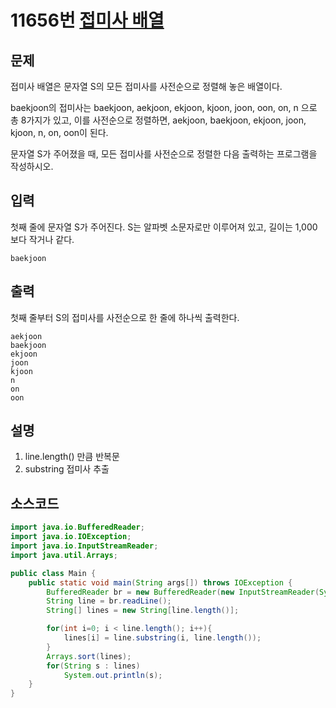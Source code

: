 # 11656번 [접미사 배열](https://www.acmicpc.net/problem/11656)

## 문제
접미사 배열은 문자열 S의 모든 접미사를 사전순으로 정렬해 놓은 배열이다.

baekjoon의 접미사는 baekjoon, aekjoon, ekjoon, kjoon, joon, oon, on, n 으로 총 8가지가 있고, 이를 사전순으로 정렬하면, aekjoon, baekjoon, ekjoon, joon, kjoon, n, on, oon이 된다.

문자열 S가 주어졌을 때, 모든 접미사를 사전순으로 정렬한 다음 출력하는 프로그램을 작성하시오.
## 입력
첫째 줄에 문자열 S가 주어진다. S는 알파벳 소문자로만 이루어져 있고, 길이는 1,000보다 작거나 같다.


```
baekjoon
```
## 출력
첫째 줄부터 S의 접미사를 사전순으로 한 줄에 하나씩 출력한다.


```
aekjoon
baekjoon
ekjoon
joon
kjoon
n
on
oon
```
## 설명
1. line.length() 만큼 반복문
2. substring 접미사 추출


## 소스코드
```java
import java.io.BufferedReader;
import java.io.IOException;
import java.io.InputStreamReader;
import java.util.Arrays;

public class Main {
    public static void main(String args[]) throws IOException {
        BufferedReader br = new BufferedReader(new InputStreamReader(System.in));
        String line = br.readLine();
        String[] lines = new String[line.length()];

        for(int i=0; i < line.length(); i++){
            lines[i] = line.substring(i, line.length());
        }
        Arrays.sort(lines);
        for(String s : lines)
            System.out.println(s);
    }
}
```


